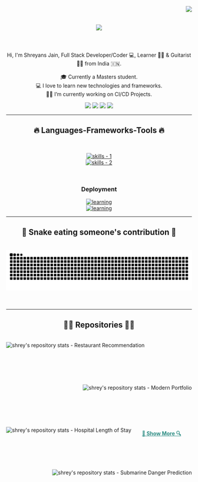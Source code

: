<!-- profile view count -->
<img align="right" src="https://komarev.com/ghpvc/?username=shreyyyyy">

<!-- introduction -->
<h1 align="center">
  <a href="https://git.io/typing-svg">
    <img src="https://readme-typing-svg.herokuapp.com/?lines=Wassup+Stalkers!+😎;+Myself+Shreyyyyy!;&center=true&size=30&color=2C8C84">
</a>

</h1>

<br />
<!-- about me -->
<p align="center">
  Hi, I'm Shreyans Jain, Full Stack Developer/Coder 💻,  Learner 👨‍💻 &  Guitarist 🎸🎵 from India 🇮🇳.
  <br />
  <br />
  🎓 Currently a Masters student.
  <br />
  💻 I love to learn new technologies and frameworks.
  <br />
  🧑‍💼 I’m currently working on CI/CD Projects.
  <br />
</p>

<!-- social handles -->
<div align="center"> 
  <!-- Medium -->
  <a href="https://medium.com/@shreyans.jain_45335" target="_blank"><img src="https://img.shields.io/badge/Medium-12100E?style=for-the-badge&logo=medium&logoColor=white" target="_blank"></a>
  <!-- LinkedIn -->
  <a href="https://www.linkedin.com/in/shreyans-jain-9255351a7/" target="_blank"><img src="https://img.shields.io/badge/-LinkedIn-%230077B5?style=for-the-badge&logo=linkedin&logoColor=white" target="_blank"></a>
  <!-- Twitter -->
  <a href="https://twitter.com/shreyans_jain" target="_blank"><img src="https://img.shields.io/badge/X-000000?style=for-the-badge&logo=x&logoColor=white" target="_blank"></a> 
  <!-- GitHub -->
  <a href="https://github.com/shreyyyyy" target="_blank"><img src="https://img.shields.io/badge/GitHub-181717?style=for-the-badge&logo=github&logoColor=white" target="_blank"></a>
</div>


<hr />
<!-- skills -->
<h2 align="center">🔥 Languages-Frameworks-Tools 🔥</h2>
<br />
<p align="center">
  <a href="https://skillicons.dev">
      <!-- first row -->
      <picture>
          <source media="(prefers-color-scheme: dark)" srcset="https://skillicons.dev/icons?i=nextjs%2Creact%2Cgit%2Chtml%2Ccss%2Cjavascript%2Cts%2Ctailwind%2Cfigma%2Cthreejs&theme=dark" />
<source media="(prefers-color-scheme: light), (prefers-color-scheme: no-preference)" srcset="https://skillicons.dev/icons?i=nextjs%2Creact%2Cgit%2Chtml%2Ccss%2Cjavascript%2Cts%2Ctailwind%2Cfigma%2Cthreejs&theme=light" />
          <img src="https://skillicons.dev/icons?i=nextjs%2Creact%2Cgit%2Chtml%2Ccss%2Cjavascript%2Cts%2Ctailwind%2Cfigma%2Cthreejs&theme=light" alt="skills - 1" />
        </picture>
          <br />
          <!-- second row -->
          <picture>
            <source media="(prefers-color-scheme: dark)" srcset="https://skillicons.dev/icons?i=nodejs%2Cexpress%2Cmongodb%2Cmysql%2Cpostgres%2Credux%2Cprisma%2Cfirebase%2Csupabase&theme=dark" />
            <source media="(prefers-color-scheme: light), (prefers-color-scheme: no-preference)" srcset="https://skillicons.dev/icons?i=nodejs%2Cexpress%2Cmongodb%2Cmysql%2Cpostgres%2Credux%2Cprisma%2Cfirebase%2Csupabase&theme=light" />
            <img src="https://skillicons.dev/icons?i=nodejs%2Cexpress%2Cmongodb%2Cmysql%2Cpostgres%2Credux%2Cprisma%2Cfirebase%2Csupabase&theme=light" alt="skills - 2" />
        </picture>

  </a>
</p>
<br />

<!-- deployment -->
<h3 align="center">Deployment</h3>
<p align="center">
  <a href="https://skillicons.dev">
      <picture>
          <source media="(prefers-color-scheme: dark)" srcset='https://skillicons.dev/icons?i=planetscale%2Cvercel%2Cnetlify&theme=dark' />
          <source media="(prefers-color-scheme: light), (prefers-color-scheme: no-preference)" srcset='https://skillicons.dev/icons?i=planetscale%2Cvercel%2Cnetlify&theme=light' />
          <img src='https://skillicons.dev/icons?i=planetscale%2Cvercel%2Cnetlify' alt="learning" />
        </picture>
  </a>
<br />
<a href="https://www.logalert.app">
  <img src='https://img.shields.io/badge/Log-Alert-ca3e54?labelColor=5512ca&style=for-the-badge' alt="learning" />
</a>
</p>
<hr />

<!-- snake graph -->
<div align="center">
  <h2>🐍 Snake eating someone's contribution 🐍</h2>
  <br />
  <picture>
    <source media="(prefers-color-scheme: dark)" srcset="github-contribution-grid-snake-dark.svg" />
    <source media="(prefers-color-scheme: light), (prefers-color-scheme: no-preference)" srcset="github-contribution-grid-snake.svg" />
    <img src="github-contribution-grid-snake.svg" alt="github-snake" />
  </picture>
  <br />
  <br />
  <br />
</div>

<hr />

<!-- repositories -->
<h2 align="center">👨‍💻 Repositories 👨‍💻</h2>
<br />
<!-- first row -->
<div width="100%" align="center">
  <!-- repo 1 -->
  <a align="right" href="https://github.com/Shreyyyyy/Revolutionizing-Restaurant-Recommendations-using-neural-network" title="Restaurant Recommendation">
    <picture>
      <source media="(prefers-color-scheme: dark)" srcset="https://github-readme-stats.vercel.app/api/pin/?username=Shreyyyyy&repo=Revolutionizing-Restaurant-Recommendations-using-neural-network&theme=react&border_color=2C8C83&border_radius=10" />
      <source media="(prefers-color-scheme: light), (prefers-color-scheme: no-preference)" srcset="https://github-readme-stats.vercel.app/api/pin/?username=Shreyyyyy&repo=Revolutionizing-Restaurant-Recommendations-using-neural-network&theme=graywhite&border_color=2C8C83&border_radius=10" />
      <img align="left" height="115" src="https://github-readme-stats.vercel.app/api/pin/?username=Shreyyyyy&repo=Revolutionizing-Restaurant-Recommendations-using-neural-network&theme=graywhite&border_color=2C8C83&border_radius=10" alt="shrey's repository stats - Restaurant Recommendation" />
    </picture>
  </a>
  <!-- repo 2 -->
  <a align="left" href="https://github.com/Shreyyyyy/portfolio-using-nextjs-mern" title="Modern Portfolio">
    <picture>
      <source media="(prefers-color-scheme: dark)" srcset="https://github-readme-stats.vercel.app/api/pin/?username=Shreyyyyy&repo=portfolio-using-nextjs-mern&theme=react&border_color=2C8C83&border_radius=10" />
      <source media="(prefers-color-scheme: light), (prefers-color-scheme: no-preference)" srcset="https://github-readme-stats.vercel.app/api/pin/?username=Shreyyyyy&repo=portfolio-using-nextjs-mern&theme=graywhite&border_color=2C8C83&border_radius=10" />
      <img align="right" height="115" src="https://github-readme-stats.vercel.app/api/pin/?username=Shreyyyyy&repo=portfolio-using-nextjs-mern&theme=graywhite&border_color=2C8C83&border_radius=10" alt="shrey's repository stats - Modern Portfolio" />
    </picture>
  </a>
</div>
<br/><br/><br/><br/><br/><br/>
<!-- second row -->
<div width="100%" align="center">
  <!-- repo 3 -->
  <a align="left" href="https://github.com/Shreyyyyy/Hospital-Length-of-Stay-Prediction-App-using-XGBoost-and-Streamlit" title="Hospital Length of Stay">
    <picture>
      <source media="(prefers-color-scheme: dark)" srcset="https://github-readme-stats.vercel.app/api/pin/?username=Shreyyyyy&repo=Hospital-Length-of-Stay-Prediction-App-using-XGBoost-and-Streamlit&theme=react&border_color=2C8C83&border_radius=10" />
      <source media="(prefers-color-scheme: light), (prefers-color-scheme: no-preference)" srcset="https://github-readme-stats.vercel.app/api/pin/?username=Shreyyyyy&repo=Hospital-Length-of-Stay-Prediction-App-using-XGBoost-and-Streamlit&theme=graywhite&border_color=2C8C83&border_radius=10" />
      <img align="left" height="115" src="https://github-readme-stats.vercel.app/api/pin/?username=Shreyyyyy&repo=Hospital-Length-of-Stay-Prediction-App-using-XGBoost-and-Streamlit&theme=graywhite&border_color=2C8C83&border_radius=10" alt="shrey's repository stats - Hospital Length of Stay" />
    </picture>
  </a>
  <!-- repo 4 -->
  <a align="right" href="https://github.com/Shreyyyyy/Submarine-Danger-Prediction" title="Submarine Danger Prediction">
    <picture>
      <source media="(prefers-color-scheme: dark)" srcset="https://github-readme-stats.vercel.app/api/pin/?username=Shreyyyyy&repo=Submarine-Danger-Prediction&theme=react&border_color=2C8C83&border_radius=10" />
      <source media="(prefers-color-scheme: light), (prefers-color-scheme: no-preference)" srcset="https://github-readme-stats.vercel.app/api/pin/?username=Shreyyyyy&repo=Submarine-Danger-Prediction&theme=graywhite&border_color=2C8C83&border_radius=10" />
      <img align="right" height="115" src="https://github-readme-stats.vercel.app/api/pin/?username=Shreyyyyy&repo=Submarine-Danger-Prediction&theme=graywhite&border_color=2C8C83&border_radius=10" alt="shrey's repository stats - Submarine Danger Prediction" />
    </picture>
  </a>
</div>

<!-- spaces -->

<br /><br /><br /><br /><br /><br />

<!-- show more repos -->
<h4 align="center">
  <a href="https://github.com/Shreyyyyy?tab=repositories" title="Show Repositories" style="color:#2C8C83; font-weight:bold; transition: all 0.3s ease;" onmouseover="this.style.transform='scale(1.05)';" onmouseout="this.style.transform='scale(1)'">🔎 Show More 🔍</a>
</h4>
